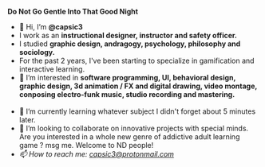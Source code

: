<b>Do Not Go Gentle Into That Good Night</b>
- 👋 Hi, I’m <strong>@capsic3</strong>
- I work as an <b>instructional designer, instructor and safety officer.</b><br>
- I studied <b>graphic design, andragogy, psychology, philosophy and sociology.</b> <br>
- For the past 2 years, I've been starting to specialize in gamification and interactive learning. 
- 👀 I’m interested in <b>software programming, UI, behavioral design, graphic design, 3d animation / FX and digital drawing, video montage, conposing electro-funk music, studio recording and mastering.</b><br><br>
- 🌱 I’m currently learning whatever subject I didn't forget about 5 minutes later. 
- 💞️ I’m looking to collaborate on innovative projects with special minds. Are you interested in a whole new genre of addictive adult learning game ? msg me.  Welcome to ND people! <br>
- <em>📫 How to reach me: capsic3@protonmail.com</em>
